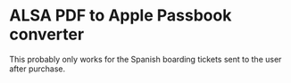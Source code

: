 # ALSA PDF to Apple Passbook converter

This probably only works for the Spanish boarding tickets sent to the user
after purchase.
